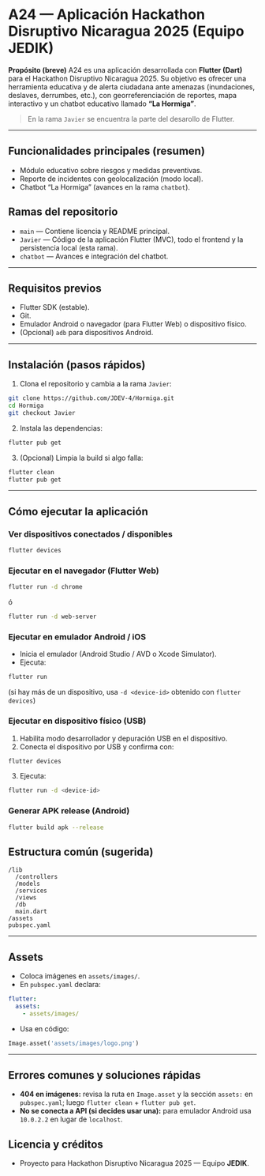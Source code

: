 # A24 — Aplicación Hackathon Disruptivo Nicaragua 2025 (Equipo JEDIK)

**Propósito (breve)**
A24 es una aplicación desarrollada con **Flutter (Dart)** para el Hackathon Disruptivo Nicaragua 2025. Su objetivo es ofrecer una herramienta educativa y de alerta ciudadana ante amenazas (inundaciones, deslaves, derrumbes, etc.), con georreferenciación de reportes, mapa interactivo y un chatbot educativo llamado **“La Hormiga”**.

> En la rama `Javier` se encuentra la parte del desarollo de Flutter.

---

## Funcionalidades principales (resumen)

* Módulo educativo sobre riesgos y medidas preventivas.
* Reporte de incidentes con geolocalización (modo local).
* Chatbot “La Hormiga” (avances en la rama `chatbot`).

## Ramas del repositorio

* `main` — Contiene licencia y README principal.
* `Javier` — Código de la aplicación Flutter (MVC), todo el frontend y la persistencia local (esta rama).
* `chatbot` — Avances e integración del chatbot.

---

## Requisitos previos

* Flutter SDK (estable).
* Git.
* Emulador Android o navegador (para Flutter Web) o dispositivo físico.
* (Opcional) `adb` para dispositivos Android.

---

## Instalación (pasos rápidos)

1. Clona el repositorio y cambia a la rama `Javier`:

```bash
git clone https://github.com/JDEV-4/Hormiga.git
cd Hormiga
git checkout Javier
```

2. Instala las dependencias:

```bash
flutter pub get
```

3. (Opcional) Limpia la build si algo falla:

```bash
flutter clean
flutter pub get
```

---

## Cómo ejecutar la aplicación

### Ver dispositivos conectados / disponibles

```bash
flutter devices
```

### Ejecutar en el navegador (Flutter Web)

```bash
flutter run -d chrome
```

ó

```bash
flutter run -d web-server
```

### Ejecutar en emulador Android / iOS

* Inicia el emulador (Android Studio / AVD o Xcode Simulator).
* Ejecuta:

```bash
flutter run
```

(si hay más de un dispositivo, usa `-d <device-id>` obtenido con `flutter devices`)

### Ejecutar en dispositivo físico (USB)

1. Habilita modo desarrollador y depuración USB en el dispositivo.
2. Conecta el dispositivo por USB y confirma con:

```bash
flutter devices
```

3. Ejecuta:

```bash
flutter run -d <device-id>
```

### Generar APK release (Android)

```bash
flutter build apk --release
```


## Estructura común (sugerida)

```
/lib
  /controllers
  /models
  /services
  /views
  /db
  main.dart
/assets
pubspec.yaml
```

---

## Assets

* Coloca imágenes en `assets/images/`.
* En `pubspec.yaml` declara:

```yaml
flutter:
  assets:
    - assets/images/
```

* Usa en código:

```dart
Image.asset('assets/images/logo.png')
```

---

## Errores comunes y soluciones rápidas

* **404 en imágenes:** revisa la ruta en `Image.asset` y la sección `assets:` en `pubspec.yaml`; luego `flutter clean` + `flutter pub get`.
* **No se conecta a API (si decides usar una):** para emulador Android usa `10.0.2.2` en lugar de `localhost`.



## Licencia y créditos

* Proyecto para Hackathon Disruptivo Nicaragua 2025 — Equipo **JEDIK**.
